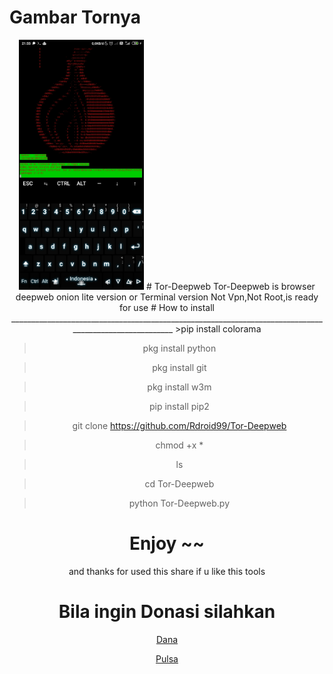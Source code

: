 # Gambar Tornya

<center><img src="https://github.com/Rdroid99/Tor-Deepweb/blob/main/Screenshot_2020-11-18-21-55-48-881_com.termux.jpg?raw=true" widht="450" height="400"
 </center>    
# Tor-Deepweb
Tor-Deepweb is browser deepweb onion lite version or Terminal version Not Vpn,Not Root,is ready for use
# How to install
_______________________________________________________________________________________________________
  >pip install colorama
  
  >pkg install python
  
  >pkg install git
  
  >pkg install w3m
  
  >pip install pip2
  
  >git clone https://github.com/Rdroid99/Tor-Deepweb
  
  >chmod +x *
  
  >ls
  
  >cd Tor-Deepweb
  
  >python Tor-Deepweb.py 

# Enjoy ~~
and thanks for used this share if u like this tools
# Bila ingin Donasi silahkan
 [Dana](0881023315543)
 
 [Pulsa](0881023315543)
